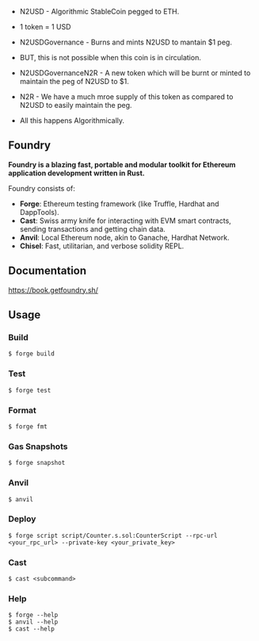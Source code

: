 - N2USD - Algorithmic StableCoin pegged to ETH. 
- 1 token  = 1 USD

- N2USDGovernance - Burns and mints N2USD to mantain $1 peg.
- BUT, this is not possible when this coin is in circulation.

- N2USDGovernanceN2R - A new token which will be burnt or minted to maintain the peg of N2USD to $1.

- N2R - We have a much mroe supply of this token as compared to N2USD to easily maintain the peg.

- All this happens Algorithmically.

## Foundry

**Foundry is a blazing fast, portable and modular toolkit for Ethereum application development written in Rust.**

Foundry consists of:

-   **Forge**: Ethereum testing framework (like Truffle, Hardhat and DappTools).
-   **Cast**: Swiss army knife for interacting with EVM smart contracts, sending transactions and getting chain data.
-   **Anvil**: Local Ethereum node, akin to Ganache, Hardhat Network.
-   **Chisel**: Fast, utilitarian, and verbose solidity REPL.

## Documentation

https://book.getfoundry.sh/

## Usage

### Build

```shell
$ forge build
```

### Test

```shell
$ forge test
```

### Format

```shell
$ forge fmt
```

### Gas Snapshots

```shell
$ forge snapshot
```

### Anvil

```shell
$ anvil
```

### Deploy

```shell
$ forge script script/Counter.s.sol:CounterScript --rpc-url <your_rpc_url> --private-key <your_private_key>
```

### Cast

```shell
$ cast <subcommand>
```

### Help

```shell
$ forge --help
$ anvil --help
$ cast --help
```
